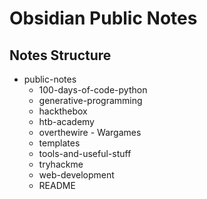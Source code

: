 # Obsidian Public Notes

## Notes Structure
- public-notes
	- 100-days-of-code-python
	- generative-programming
	- hackthebox
	- htb-academy
	- overthewire - Wargames
	- templates
	- tools-and-useful-stuff
	- tryhackme
	- web-development
	- README